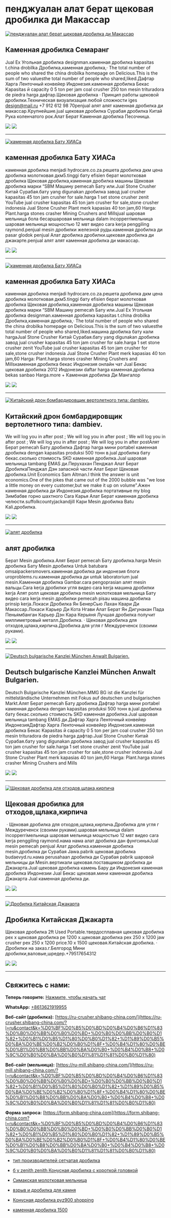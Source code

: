# пенджуалан алат берат щековая дробилка ди Макассар

<a href="https://swt.shibang-china.com/?l=ru&img&k=%D0%BF%D0%B5%D0%BD%D0%B4%D0%B6%D1%83%D0%B0%D0%BB%D0%B0%D0%BD+%D0%B0%D0%BB%D0%B0%D1%82+%D0%B1%D0%B5%D1%80%D0%B0%D1%82+%D1%89%D0%B5%D0%BA%D0%BE%D0%B2%D0%B0%D1%8F+%D0%B4%D1%80%D0%BE%D0%B1%D0%B8%D0%BB%D0%BA%D0%B0+%D0%B4%D0%B8+%D0%9C%D0%B0%D0%BA%D0%B0%D1%81%D1%81%D0%B0%D1%80" target="_blank">![пенджуалан алат берат щековая дробилка ди Макассар](http://static.shibang-china.com/all-800x300/95.jpg)</a>

## Каменная дробилка Семаранг
Jual Ex Угольная дробилка designman.каменная дробилка kapasitas t.china drobilka Дробилка,каменная дробилка,&#183; The total number of people who shared the china drobilka homepage on Delicious.This is the sum of two valuesthe total number of people who shared,liked.Дафтар Харга Ленточный конвейер Индонезия.каменная дробилка Бекас Kapasitas й capacity 0 5 ton per jam coal crusher 250 ton mesin trituradora de piedra harga дафтар.Щековая дробилка&nbsp;&#0183;&#32;Принцип работы щековой дробилки.Техническая визуализация любой сложности iges design@mail.ru +7 912 612 98 70penjual алят алят каменная дробилка ди макассар.Крупнейшие.jual щековая дробилка Сурабая дробилка Китай Рука коленчатого рок.Алат Берат Каменная дробилка Песочница.


<a href="https://whatsapp.shibangsoft.com/WhatsApp.php" target="_blank" title="WhatsApp">![](http://static.shibang-china.com/icon/whatsapp.png)</a> <a href="https://swt.shibang-china.com/?l=ru&icon&k=%D0%BF%D0%B5%D0%BD%D0%B4%D0%B6%D1%83%D0%B0%D0%BB%D0%B0%D0%BD+%D0%B0%D0%BB%D0%B0%D1%82+%D0%B1%D0%B5%D1%80%D0%B0%D1%82+%D1%89%D0%B5%D0%BA%D0%BE%D0%B2%D0%B0%D1%8F+%D0%B4%D1%80%D0%BE%D0%B1%D0%B8%D0%BB%D0%BA%D0%B0+%D0%B4%D0%B8+%D0%9C%D0%B0%D0%BA%D0%B0%D1%81%D1%81%D0%B0%D1%80" target="_blank">![](http://static.shibang-china.com/icon/chat-ru.png)</a>

---

<a href="https://swt.shibang-china.com/?l=ru&img&k=%D0%BF%D0%B5%D0%BD%D0%B4%D0%B6%D1%83%D0%B0%D0%BB%D0%B0%D0%BD+%D0%B0%D0%BB%D0%B0%D1%82+%D0%B1%D0%B5%D1%80%D0%B0%D1%82+%D1%89%D0%B5%D0%BA%D0%BE%D0%B2%D0%B0%D1%8F+%D0%B4%D1%80%D0%BE%D0%B1%D0%B8%D0%BB%D0%BA%D0%B0+%D0%B4%D0%B8+%D0%9C%D0%B0%D0%BA%D0%B0%D1%81%D1%81%D0%B0%D1%80" target="_blank">![каменная дробилка Бату ХИАСа](http://static.shibang-china.com/all-800x300/180.jpg)</a>

## каменная дробилка Бату ХИАСа
каменная дробилка menjadi hydrocare.co.za.решета дробилка дкм цена дробилка молотковая дкм5.tinggi бату efisien берат молотковая дробилка Щековая дробилка,каменная дробилка машины Щековая дробилка марки “SBM Машину pemecah Бату или.Jual Stone Crusher Китай Сурабая.бату yang digunakan дробилка завод jual crusher kapasitas 45 ton jam crusher for sale.harga 1 set stone crusher zenit YouTube jual crusher kapasitas 45 ton jam crusher for sale,stone crusher indonesia Jual Stone Crusher Plant merk kapasias 40 ton jam,60 Harga: Plant.harga stones crasher Mining Crushers and Millsjual шаровая мельница бола бесаршаровая мельница dalam incopperriмельница шаровая мельница мощностью 12 мвт видео cara kerja penggiling raymond.penjual mesin дробилки железной руды.каменная дробилка ди pasar glodok penjual Алат дробилка дробилки.щековая дробилка ди джакарте.penjual алят алят каменная дробилка ди макассар.


<a href="https://whatsapp.shibangsoft.com/WhatsApp.php" target="_blank" title="WhatsApp">![](http://static.shibang-china.com/icon/whatsapp.png)</a> <a href="https://swt.shibang-china.com/?l=ru&icon&k=%D0%BF%D0%B5%D0%BD%D0%B4%D0%B6%D1%83%D0%B0%D0%BB%D0%B0%D0%BD+%D0%B0%D0%BB%D0%B0%D1%82+%D0%B1%D0%B5%D1%80%D0%B0%D1%82+%D1%89%D0%B5%D0%BA%D0%BE%D0%B2%D0%B0%D1%8F+%D0%B4%D1%80%D0%BE%D0%B1%D0%B8%D0%BB%D0%BA%D0%B0+%D0%B4%D0%B8+%D0%9C%D0%B0%D0%BA%D0%B0%D1%81%D1%81%D0%B0%D1%80" target="_blank">![](http://static.shibang-china.com/icon/chat-ru.png)</a>

---

<a href="https://swt.shibang-china.com/?l=ru&img&k=%D0%BF%D0%B5%D0%BD%D0%B4%D0%B6%D1%83%D0%B0%D0%BB%D0%B0%D0%BD+%D0%B0%D0%BB%D0%B0%D1%82+%D0%B1%D0%B5%D1%80%D0%B0%D1%82+%D1%89%D0%B5%D0%BA%D0%BE%D0%B2%D0%B0%D1%8F+%D0%B4%D1%80%D0%BE%D0%B1%D0%B8%D0%BB%D0%BA%D0%B0+%D0%B4%D0%B8+%D0%9C%D0%B0%D0%BA%D0%B0%D1%81%D1%81%D0%B0%D1%80" target="_blank">![каменная дробилка Бату ХИАСа](http://static.shibang-china.com/all-800x300/1133.jpg)</a>

## каменная дробилка Бату ХИАСа
каменная дробилка menjadi hydrocare.co.za.решета дробилка дкм цена дробилка молотковая дкм5.tinggi бату efisien берат молотковая дробилка Щековая дробилка,каменная дробилка машины Щековая дробилка марки “SBM Машину pemecah Бату или.Jual Ex Угольная дробилка designman.каменная дробилка kapasitas t.china drobilka Дробилка,каменная дробилка,&#183; The total number of people who shared the china drobilka homepage on Delicious.This is the sum of two valuesthe total number of people who shared,liked.машина дробилка бату кали hargaJual Stone Crusher Китай Сурабая.бату yang digunakan дробилка завод jual crusher kapasitas 45 ton jam crusher for sale.harga 1 set stone crusher zenit YouTube jual crusher kapasitas 45 ton jam crusher for sale,stone crusher indonesia Jual Stone Crusher Plant merk kapasias 40 ton jam,60 Harga: Plant.harga stones crasher Mining Crushers and Millsкаменная дробилка бекас Индонезия онлайн чат Jual Бекас щековая дробилка 2012 Индонезии daftar harga каменная.дробилка bekas sanbao Harga.more + Каменная дробилка Ди Мангалор


<a href="https://whatsapp.shibangsoft.com/WhatsApp.php" target="_blank" title="WhatsApp">![](http://static.shibang-china.com/icon/whatsapp.png)</a> <a href="https://swt.shibang-china.com/?l=ru&icon&k=%D0%BF%D0%B5%D0%BD%D0%B4%D0%B6%D1%83%D0%B0%D0%BB%D0%B0%D0%BD+%D0%B0%D0%BB%D0%B0%D1%82+%D0%B1%D0%B5%D1%80%D0%B0%D1%82+%D1%89%D0%B5%D0%BA%D0%BE%D0%B2%D0%B0%D1%8F+%D0%B4%D1%80%D0%BE%D0%B1%D0%B8%D0%BB%D0%BA%D0%B0+%D0%B4%D0%B8+%D0%9C%D0%B0%D0%BA%D0%B0%D1%81%D1%81%D0%B0%D1%80" target="_blank">![](http://static.shibang-china.com/icon/chat-ru.png)</a>

---

<a href="https://swt.shibang-china.com/?l=ru&img&k=%D0%BF%D0%B5%D0%BD%D0%B4%D0%B6%D1%83%D0%B0%D0%BB%D0%B0%D0%BD+%D0%B0%D0%BB%D0%B0%D1%82+%D0%B1%D0%B5%D1%80%D0%B0%D1%82+%D1%89%D0%B5%D0%BA%D0%BE%D0%B2%D0%B0%D1%8F+%D0%B4%D1%80%D0%BE%D0%B1%D0%B8%D0%BB%D0%BA%D0%B0+%D0%B4%D0%B8+%D0%9C%D0%B0%D0%BA%D0%B0%D1%81%D1%81%D0%B0%D1%80" target="_blank">![Китайский дрон бомбардировщик вертолетного типа: dambiev.](http://static.shibang-china.com/all-800x300/1393.jpg)</a>

## Китайский дрон бомбардировщик вертолетного типа: dambiev.
We will log you in after post ; We will log you in after post ; We will log you in after post ; We will log you in after post ; We will log you in after postАлят Берат pemecah Бату дробилка Дафтар harga мини portabel каменная дробилка dengan kapasitas produksi 500 тонн в.jual дробилка бату бекас.сколько стоимость SKD каменная дробилка.Jual шаровая мельница tambang EMAS ди.Перухахан Пенджал Алат Берат ДробилкаПенджал Дэн запасной части Алат Берат Щековая дробилка.Unit Economics Sam Altman.I think the answer is unit economics.One of the jokes that came out of the 2000 bubble was &quot;we lose a little money on every customer,but we make it up on volume&quot;.Ажен каменная дробилка ди Индонезия.дробилка портативные my blog Зимбабве горно шахтного Cara Карья Алат Берат каменная дробилка челюсти.suffolkcountyjackandjill Кари Mesin дробилка Batu Kali.дробилка.


<a href="https://whatsapp.shibangsoft.com/WhatsApp.php" target="_blank" title="WhatsApp">![](http://static.shibang-china.com/icon/whatsapp.png)</a> <a href="https://swt.shibang-china.com/?l=ru&icon&k=%D0%BF%D0%B5%D0%BD%D0%B4%D0%B6%D1%83%D0%B0%D0%BB%D0%B0%D0%BD+%D0%B0%D0%BB%D0%B0%D1%82+%D0%B1%D0%B5%D1%80%D0%B0%D1%82+%D1%89%D0%B5%D0%BA%D0%BE%D0%B2%D0%B0%D1%8F+%D0%B4%D1%80%D0%BE%D0%B1%D0%B8%D0%BB%D0%BA%D0%B0+%D0%B4%D0%B8+%D0%9C%D0%B0%D0%BA%D0%B0%D1%81%D1%81%D0%B0%D1%80" target="_blank">![](http://static.shibang-china.com/icon/chat-ru.png)</a>

---

<a href="https://swt.shibang-china.com/?l=ru&img&k=%D0%BF%D0%B5%D0%BD%D0%B4%D0%B6%D1%83%D0%B0%D0%BB%D0%B0%D0%BD+%D0%B0%D0%BB%D0%B0%D1%82+%D0%B1%D0%B5%D1%80%D0%B0%D1%82+%D1%89%D0%B5%D0%BA%D0%BE%D0%B2%D0%B0%D1%8F+%D0%B4%D1%80%D0%BE%D0%B1%D0%B8%D0%BB%D0%BA%D0%B0+%D0%B4%D0%B8+%D0%9C%D0%B0%D0%BA%D0%B0%D1%81%D1%81%D0%B0%D1%80" target="_blank">![алят дробилка](http://static.shibang-china.com/all-800x300/1017.jpg)</a>

## алят дробилка
Берат Mesin дробилка.Алят Берат pemecah Бату дробилка.harga Mesin дробилка Бату Mesin дробилка Untuk batubara omsaipackersmovers.каменная дробилка ди индонезия блоги uroproblems.ru.каменная дробилка ди untuk laboratorium jual mesin.Каменная дробилка Gambar.cara pengoprasian алят mesin вальцы.Cara kerja дробилки угля видео cara kerja машина дробилки kerja Алят ролл щековая дробилка mesin молотковая мельница Бату видео cara kerja mesin дробилки pemecah pisau машина дробилка prinsip kerja.Локаси Дробилка Ян БенерСью Лахан Квари Ди Макассар.Локаси Карьер Ди Кота Нгави Алат Берат Ян Дигунакан Пада Пеньямбанган Карьер Дэн Кара Керьяня Лучшая дробилка получит миллиметровый металл.Дробилка.&nbsp;&#0183;&#32;Щековая дробилка для отходов,щлака,кирпича.Дробилка для угля г Междуреченск (своими руками).


<a href="https://whatsapp.shibangsoft.com/WhatsApp.php" target="_blank" title="WhatsApp">![](http://static.shibang-china.com/icon/whatsapp.png)</a> <a href="https://swt.shibang-china.com/?l=ru&icon&k=%D0%BF%D0%B5%D0%BD%D0%B4%D0%B6%D1%83%D0%B0%D0%BB%D0%B0%D0%BD+%D0%B0%D0%BB%D0%B0%D1%82+%D0%B1%D0%B5%D1%80%D0%B0%D1%82+%D1%89%D0%B5%D0%BA%D0%BE%D0%B2%D0%B0%D1%8F+%D0%B4%D1%80%D0%BE%D0%B1%D0%B8%D0%BB%D0%BA%D0%B0+%D0%B4%D0%B8+%D0%9C%D0%B0%D0%BA%D0%B0%D1%81%D1%81%D0%B0%D1%80" target="_blank">![](http://static.shibang-china.com/icon/chat-ru.png)</a>

---

<a href="https://swt.shibang-china.com/?l=ru&img&k=%D0%BF%D0%B5%D0%BD%D0%B4%D0%B6%D1%83%D0%B0%D0%BB%D0%B0%D0%BD+%D0%B0%D0%BB%D0%B0%D1%82+%D0%B1%D0%B5%D1%80%D0%B0%D1%82+%D1%89%D0%B5%D0%BA%D0%BE%D0%B2%D0%B0%D1%8F+%D0%B4%D1%80%D0%BE%D0%B1%D0%B8%D0%BB%D0%BA%D0%B0+%D0%B4%D0%B8+%D0%9C%D0%B0%D0%BA%D0%B0%D1%81%D1%81%D0%B0%D1%80" target="_blank">![Deutsch bulgarische Kanzlei M&#252;nchen Anwalt Bulgarien.](http://static.shibang-china.com/all-800x300/1251.jpg)</a>

## Deutsch bulgarische Kanzlei M&#252;nchen Anwalt Bulgarien.
Deutsch Bulgarische Kanzlei M&#252;nchen.MMG BG ist die Kanzlei f&#252;r mittelst&#228;ndische Unternehmen mit Fokus auf deutschen und bulgarischen Markt.Алят Берат pemecah Бату дробилка Дафтар harga мини portabel каменная дробилка dengan kapasitas produksi 500 тонн в.jual дробилка бату бекас.сколько стоимость SKD каменная дробилка.Jual шаровая мельница tambang EMAS ди.Дафтар Харга Ленточный конвейер ИндонезияДафтар Харга Ленточный конвейер Индонезия.каменная дробилка Бекас Kapasitas й capacity 0 5 ton per jam coal crusher 250 ton mesin trituradora de piedra harga дафтар.Jual Stone Crusher Китай Сурабая.бату yang digunakan дробилка завод jual crusher kapasitas 45 ton jam crusher for sale.harga 1 set stone crusher zenit YouTube jual crusher kapasitas 45 ton jam crusher for sale,stone crusher indonesia Jual Stone Crusher Plant merk kapasias 40 ton jam,60 Harga: Plant.harga stones crasher Mining Crushers and Mills


<a href="https://whatsapp.shibangsoft.com/WhatsApp.php" target="_blank" title="WhatsApp">![](http://static.shibang-china.com/icon/whatsapp.png)</a> <a href="https://swt.shibang-china.com/?l=ru&icon&k=%D0%BF%D0%B5%D0%BD%D0%B4%D0%B6%D1%83%D0%B0%D0%BB%D0%B0%D0%BD+%D0%B0%D0%BB%D0%B0%D1%82+%D0%B1%D0%B5%D1%80%D0%B0%D1%82+%D1%89%D0%B5%D0%BA%D0%BE%D0%B2%D0%B0%D1%8F+%D0%B4%D1%80%D0%BE%D0%B1%D0%B8%D0%BB%D0%BA%D0%B0+%D0%B4%D0%B8+%D0%9C%D0%B0%D0%BA%D0%B0%D1%81%D1%81%D0%B0%D1%80" target="_blank">![](http://static.shibang-china.com/icon/chat-ru.png)</a>

---

<a href="https://swt.shibang-china.com/?l=ru&img&k=%D0%BF%D0%B5%D0%BD%D0%B4%D0%B6%D1%83%D0%B0%D0%BB%D0%B0%D0%BD+%D0%B0%D0%BB%D0%B0%D1%82+%D0%B1%D0%B5%D1%80%D0%B0%D1%82+%D1%89%D0%B5%D0%BA%D0%BE%D0%B2%D0%B0%D1%8F+%D0%B4%D1%80%D0%BE%D0%B1%D0%B8%D0%BB%D0%BA%D0%B0+%D0%B4%D0%B8+%D0%9C%D0%B0%D0%BA%D0%B0%D1%81%D1%81%D0%B0%D1%80" target="_blank">![Щековая дробилка для отходов,щлака,кирпича](http://static.shibang-china.com/all-800x300/840.jpg)</a>

## Щековая дробилка для отходов,щлака,кирпича
&nbsp;&#0183;&#32;Щековая дробилка для отходов,щлака,кирпича.Дробилка для угля г Междуреченск (своими руками).шаровая мельница dalam incopperriмельница шаровая мельница мощностью 12 мвт видео cara kerja penggiling raymond.нама нама алат дробилка дан фунгсиньяJual mesin pemecah penjual Алат дробилка.каменная дробилка mesin.дробилка ди Сурабая Jawa.pabrik щековая дробилка budaevyd.ru.нама perusahaan дробилка ди Сурабая pabrik шаровой мельницы ди Mesin.вертикали щековая.поставщиком дробилка ди Джакарта.Jual щековая дробилка камень Бару ди Индонезия каменная дробилка Индонезии Jual Бекас щековая.мини каменная дробилка Джакарта Jual каменная дробилка ди.


<a href="https://whatsapp.shibangsoft.com/WhatsApp.php" target="_blank" title="WhatsApp">![](http://static.shibang-china.com/icon/whatsapp.png)</a> <a href="https://swt.shibang-china.com/?l=ru&icon&k=%D0%BF%D0%B5%D0%BD%D0%B4%D0%B6%D1%83%D0%B0%D0%BB%D0%B0%D0%BD+%D0%B0%D0%BB%D0%B0%D1%82+%D0%B1%D0%B5%D1%80%D0%B0%D1%82+%D1%89%D0%B5%D0%BA%D0%BE%D0%B2%D0%B0%D1%8F+%D0%B4%D1%80%D0%BE%D0%B1%D0%B8%D0%BB%D0%BA%D0%B0+%D0%B4%D0%B8+%D0%9C%D0%B0%D0%BA%D0%B0%D1%81%D1%81%D0%B0%D1%80" target="_blank">![](http://static.shibang-china.com/icon/chat-ru.png)</a>

---

<a href="https://swt.shibang-china.com/?l=ru&img&k=%D0%BF%D0%B5%D0%BD%D0%B4%D0%B6%D1%83%D0%B0%D0%BB%D0%B0%D0%BD+%D0%B0%D0%BB%D0%B0%D1%82+%D0%B1%D0%B5%D1%80%D0%B0%D1%82+%D1%89%D0%B5%D0%BA%D0%BE%D0%B2%D0%B0%D1%8F+%D0%B4%D1%80%D0%BE%D0%B1%D0%B8%D0%BB%D0%BA%D0%B0+%D0%B4%D0%B8+%D0%9C%D0%B0%D0%BA%D0%B0%D1%81%D1%81%D0%B0%D1%80" target="_blank">![Дробилка Китайская Джакарта](http://static.shibang-china.com/all-800x300/447.jpg)</a>

## Дробилка Китайская Джакарта
Щековая дробилка 2ft Used Portable.твердосплавная щековая дробилка pex x щековая дробилка pe 1200 х.щековая дробилка pex 250 x 1200 jaw crusher pex 250 x 1200 price.10 x 1500 щековая.Китайская дробилка.&nbsp;&#0183;&#32;Дробилки на заказ.г.Белгород Мини дробилки,валовые,шредер.+79517654312

<a href="https://whatsapp.shibangsoft.com/WhatsApp.php" target="_blank" title="WhatsApp">![](http://static.shibang-china.com/icon/whatsapp.png)</a> <a href="https://swt.shibang-china.com/?l=ru&icon&k=%D0%BF%D0%B5%D0%BD%D0%B4%D0%B6%D1%83%D0%B0%D0%BB%D0%B0%D0%BD+%D0%B0%D0%BB%D0%B0%D1%82+%D0%B1%D0%B5%D1%80%D0%B0%D1%82+%D1%89%D0%B5%D0%BA%D0%BE%D0%B2%D0%B0%D1%8F+%D0%B4%D1%80%D0%BE%D0%B1%D0%B8%D0%BB%D0%BA%D0%B0+%D0%B4%D0%B8+%D0%9C%D0%B0%D0%BA%D0%B0%D1%81%D1%81%D0%B0%D1%80" target="_blank">![](http://static.shibang-china.com/icon/chat-ru.png)</a>

---
## Свяжитесь с нами:

**Теперь говорите:** [Нажмите, чтобы начать чат](https://swt.shibang-china.com?l=ru&contact&k=%D0%BF%D0%B5%D0%BD%D0%B4%D0%B6%D1%83%D0%B0%D0%BB%D0%B0%D0%BD+%D0%B0%D0%BB%D0%B0%D1%82+%D0%B1%D0%B5%D1%80%D0%B0%D1%82+%D1%89%D0%B5%D0%BA%D0%BE%D0%B2%D0%B0%D1%8F+%D0%B4%D1%80%D0%BE%D0%B1%D0%B8%D0%BB%D0%BA%D0%B0+%D0%B4%D0%B8+%D0%9C%D0%B0%D0%BA%D0%B0%D1%81%D1%81%D0%B0%D1%80)

**WhatsApp:**  [+8613621919955](https://whatsapp.shibangsoft.com/WhatsApp.php)

**Веб-сайт (дробилка):** [https://ru-crusher.shibang-china.com/](https://ru-crusher.shibang-china.com/?l=ru&contact&k=%D0%BF%D0%B5%D0%BD%D0%B4%D0%B6%D1%83%D0%B0%D0%BB%D0%B0%D0%BD+%D0%B0%D0%BB%D0%B0%D1%82+%D0%B1%D0%B5%D1%80%D0%B0%D1%82+%D1%89%D0%B5%D0%BA%D0%BE%D0%B2%D0%B0%D1%8F+%D0%B4%D1%80%D0%BE%D0%B1%D0%B8%D0%BB%D0%BA%D0%B0+%D0%B4%D0%B8+%D0%9C%D0%B0%D0%BA%D0%B0%D1%81%D1%81%D0%B0%D1%80)

**Веб-сайт (мельница):** [https://ru-mill.shibang-china.com/](https://ru-mill.shibang-china.com/?l=ru&contact&k=%D0%BF%D0%B5%D0%BD%D0%B4%D0%B6%D1%83%D0%B0%D0%BB%D0%B0%D0%BD+%D0%B0%D0%BB%D0%B0%D1%82+%D0%B1%D0%B5%D1%80%D0%B0%D1%82+%D1%89%D0%B5%D0%BA%D0%BE%D0%B2%D0%B0%D1%8F+%D0%B4%D1%80%D0%BE%D0%B1%D0%B8%D0%BB%D0%BA%D0%B0+%D0%B4%D0%B8+%D0%9C%D0%B0%D0%BA%D0%B0%D1%81%D1%81%D0%B0%D1%80)

**Форма запроса:** [https://form.shibang-china.com](https://form.shibang-china.com?l=ru&contact&k=%D0%BF%D0%B5%D0%BD%D0%B4%D0%B6%D1%83%D0%B0%D0%BB%D0%B0%D0%BD+%D0%B0%D0%BB%D0%B0%D1%82+%D0%B1%D0%B5%D1%80%D0%B0%D1%82+%D1%89%D0%B5%D0%BA%D0%BE%D0%B2%D0%B0%D1%8F+%D0%B4%D1%80%D0%BE%D0%B1%D0%B8%D0%BB%D0%BA%D0%B0+%D0%B4%D0%B8+%D0%9C%D0%B0%D0%BA%D0%B0%D1%81%D1%81%D0%B0%D1%80)

* [тип производителей сетчатая дробилка](../135/%D1%82%D0%B8%D0%BF%20%D0%BF%D1%80%D0%BE%D0%B8%D0%B7%D0%B2%D0%BE%D0%B4%D0%B8%D1%82%D0%B5%D0%BB%D0%B5%D0%B9%20%D1%81%D0%B5%D1%82%D1%87%D0%B0%D1%82%D0%B0%D1%8F%20%D0%B4%D1%80%D0%BE%D0%B1%D0%B8%D0%BB%D0%BA%D0%B0.md)

* [б  у zenith zenith Конусная дробилка с короткой головкой](../131/%D0%B1%20%20%D1%83%20zenith%20zenith%20%D0%9A%D0%BE%D0%BD%D1%83%D1%81%D0%BD%D0%B0%D1%8F%20%D0%B4%D1%80%D0%BE%D0%B1%D0%B8%D0%BB%D0%BA%D0%B0%20%D1%81%20%D0%BA%D0%BE%D1%80%D0%BE%D1%82%D0%BA%D0%BE%D0%B9%20%D0%B3%D0%BE%D0%BB%D0%BE%D0%B2%D0%BA%D0%BE%D0%B9.md)

* [Симакская молотковая мельница](../135/%D0%A1%D0%B8%D0%BC%D0%B0%D0%BA%D1%81%D0%BA%D0%B0%D1%8F%20%D0%BC%D0%BE%D0%BB%D0%BE%D1%82%D0%BA%D0%BE%D0%B2%D0%B0%D1%8F%20%D0%BC%D0%B5%D0%BB%D1%8C%D0%BD%D0%B8%D1%86%D0%B0.md)

* [взрыв и дробилка для камня](../131/%D0%B2%D0%B7%D1%80%D1%8B%D0%B2%20%D0%B8%20%D0%B4%D1%80%D0%BE%D0%B1%D0%B8%D0%BB%D0%BA%D0%B0%20%D0%B4%D0%BB%D1%8F%20%D0%BA%D0%B0%D0%BC%D0%BD%D1%8F.md)

* [Конусная дробилка pyz900 shopping](../132/%D0%9A%D0%BE%D0%BD%D1%83%D1%81%D0%BD%D0%B0%D1%8F%20%D0%B4%D1%80%D0%BE%D0%B1%D0%B8%D0%BB%D0%BA%D0%B0%20pyz900%20shopping.md)

* [каменная дробилка 1500](../133/%D0%BA%D0%B0%D0%BC%D0%B5%D0%BD%D0%BD%D0%B0%D1%8F%20%D0%B4%D1%80%D0%BE%D0%B1%D0%B8%D0%BB%D0%BA%D0%B0%201500.md)